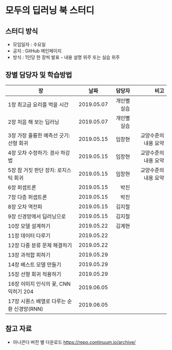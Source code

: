 # 모두의 딥러닝 북 스터디

## 스터디 방식

- 모임일자 : 수요일  
- 공지 : GitHub 메인페이지  
- 방식 : 1인당 한 장씩 발표 - 내용 설명 위주 또는 실습 위주

## 장별 담당자 및 학습방법 

장|날짜|담당자 | 비고
---|:---:|---:|---:
1장 최고급 요리를 먹을 시간 | 2019.05.07 | 개인별 실습 |  
2장 처음 해 보는 딥러닝  | 2019.05.07 | 개인별 실습 |
3장 가장 훌륭한 예측선 긋기: 선형 회귀 |2019.05.15| 임창현 | 교양수준의 내용 요약  
4장 오차 수정하기: 경사 하강법 | 2019.05.15|  임창현 | 교양수준의 내용 요약   
5장 참 거짓 판단 장치: 로지스틱 회귀  | 2019.05.15|  임창현 | 교양수준의 내용 요약   
6장 퍼셉트론   | 2019.05.15 | 박진 |  
7장 다층 퍼셉트론   | 2019.05.15| 박진 |  
8장 오차 역전파   | 2019.05.15 | 김지철 |  
9장 신경망에서 딥러닝으로   | 2019.05.15 | 김지철 |  
10장 모델 설계하기   | 2019.05.22 | 김계현 |  
11장 데이터 다루기  | 2019.05.22 |    |
12장 다중 분류 문제 해결하기  | 2019.05.22 |   |
13장 과적합 피하기    | 2019.05.29 |   |
14장 베스트 모델 만들기    | 2019.05.29 |   |
15장 선형 회귀 적용하기    | 2019.05.29 |   |
16장 이미지 인식의 꽃, CNN 익히기 204    | 2019.06.05 |   |
17장 시퀀스 배열로 다루는 순환 신경망(RNN) | 2019.06.05 |   |

## 참고 자료

- 아나콘다 버전 별 다운로드 https://repo.continuum.io/archive/  
